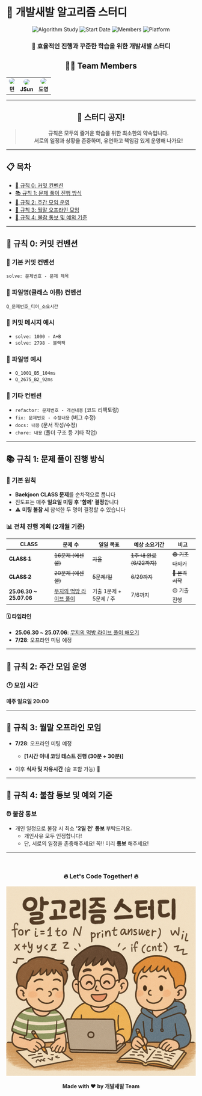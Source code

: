 # 🚀 개발새발 알고리즘 스터디

<div align="center">

![Algorithm Study](https://img.shields.io/badge/Algorithm-Study-blue?style=for-the-badge&logo=python&logoColor=white)
![Start Date](https://img.shields.io/badge/Start-2025.06.20-green?style=for-the-badge&logo=calendar&logoColor=white)
![Members](https://img.shields.io/badge/Members-3-orange?style=for-the-badge&logo=users&logoColor=white)
![Platform](https://img.shields.io/badge/Platform-Baekjoon-brightgreen?style=for-the-badge&logo=codingninjas&logoColor=white)

### 💪 효율적인 진행과 꾸준한 학습을 위한 개발새발 스터디

## 👨‍💻 Team Members

<table>
  <tr>
    <td align="center">
      <img src="https://avatars.githubusercontent.com/u/113077033?v=4" width="80px" style="border-radius: 50%;">
      <br/>
      <b>민</b>
    </td>
    <td align="center">
      <img src="https://avatars.githubusercontent.com/u/125232426?v=4" width="80px" style="border-radius: 50%;">
      <br/>
      <b>JSun</b>
    </td>
    <td align="center">
      <img src="https://avatars.githubusercontent.com/u/154123905?v=4" width="80px" style="border-radius: 50%;">
      <br/>
      <b>도영</b>
    </td>
  </tr>
</table>

</div>

---

<div align="center">

## 🤝 스터디 공지!

> **규칙은 모두의 즐거운 학습을 위한 최소한의 약속입니다.**  
> **서로의 일정과 상황을 존중하며, 유연하고 책임감 있게 운영해 나가요!**

</div>

---

## 📋 목차

- [📝 규칙 0: 커밋 컨벤션](#-규칙-0-커밋-컨벤션)
- [📚 규칙 1: 문제 풀이 진행 방식](#-규칙-1-문제-풀이-진행-방식)
- [👥 규칙 2: 주간 모임 운영](#-규칙-2-주간-모임-운영)
- [🍕 규칙 3: 월말 오프라인 모임](#-규칙-3-월말-오프라인-모임)
- [📢 규칙 4: 불참 통보 및 예외 기준](#-규칙-4-불참-통보-및-예외-기준)

---

## 📝 규칙 0: 커밋 컨벤션

### 🎯 기본 커밋 컨벤션
```
solve: 문제번호 - 문제 제목
```

### 📁 파일명(클래스 이름) 컨벤션
```
Q_문제번호_티어_소요시간
```

### 📌 커밋 메시지 예시
- `solve: 1000 - A+B`
- `solve: 2798 - 블랙잭`

### 📌 파일명 예시
- `Q_1001_B5_104ms`
- `Q_2675_B2_92ms`

### 🔧 기타 컨벤션
- `refactor: 문제번호 - 개선내용` (코드 리팩토링)
- `fix: 문제번호 - 수정내용` (버그 수정)
- `docs: 내용` (문서 작성/수정)
- `chore: 내용` (폴더 구조 등 기타 작업)

---

## 📚 규칙 1: 문제 풀이 진행 방식

### 🎯 기본 원칙
- **Baekjoon CLASS 문제**를 순차적으로 풉니다
- 진도표는 매주 **일요일 미팅 후 '함께' 결정**합니다
- ⚠️ **미팅 불참 시** 참석한 두 명이 결정할 수 있습니다

### 📊 전체 진행 계획 (2개월 기준)

| CLASS | 문제 수 | 일일 목표 | 예상 소요기간 | 비고 |
|-------|---------|-----------|---------------|------|
| ~~**CLASS 1**~~ | ~~16문제 (에센셜)~~ | ~~자율~~ | ~~1주 내 완료 (6/22까지)~~ | ~~🟢 기초 다지기~~ |
| ~~**CLASS 2**~~ | ~~20문제 (에센셜)~~ | ~~5문제/일~~ | ~~6/29까지~~ | ~~🔵 본격 시작~~ |
| **25.06.30 ~ 25.07.06** | [무지의 먹방 라이브 풀이](https://school.programmers.co.kr/learn/courses/30/lessons/42891) | 기출 1문제 + 5문제 / 주 | 7/6까지 | 🟡 기출 진행 |

#### 🗓️ 타임라인
- **25.06.30 ~ 25.07.06**: [무지의 먹방 라이브 풀이 해오기](https://school.programmers.co.kr/learn/courses/30/lessons/42891)
- **7/28**: 오프라인 미팅 예정 

---

## 👥 규칙 2: 주간 모임 운영

### 🕐 모임 시간
**매주 일요일 20:00**

---


## 🍕 규칙 3: 월말 오프라인 모임
- **7/28**: 오프라인 미팅 예정 
    - **[1시간 이내 코딩 테스트 진행 (30분 + 30분)]**

- 이후 **식사 및 자유시간** (술 포함 가능) 🍻

---

## 📢 규칙 4: 불참 통보 및 예외 기준

### ⏰ 불참 통보
- 개인 일정으로 불참 시 최소 **'2일 전' 통보** 부탁드려요.
  - 개인사유 모두 인정합니다!
  - 단, 서로의 일정을 존중해주세요! 꼭!! 미리 **통보** 해주세요!

---
<br>

<div align="center">

### 🔥 Let's Code Together! 🔥

![Main Image](./docs/img/AlgoBrosMain.jpeg)

**Made with ❤️ by 개발새발 Team**

</div>

